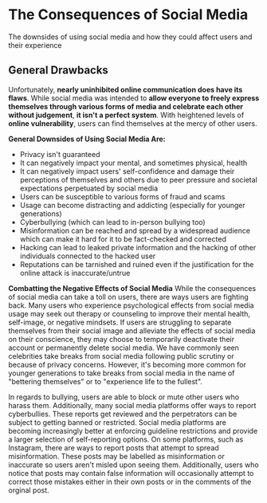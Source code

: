 # The Consequences of Social Media
The downsides of using social media and how they could affect users and their experience
## General Drawbacks
Unfortunately, **nearly uninhibited online communication does have its flaws**. While social media was intended to **allow everyone to freely express themselves through various forms of media and celebrate each other without judgement**, **it isn't a perfect system**. With heightened levels of **online vulnerability**, users can find themselves at the mercy of other users.

**General Downsides of Using Social Media Are:**
- Privacy isn't guaranteed
- It can negatively impact your mental, and sometimes physical, health
- It can negatively impact users' self-confidence and damage their perceptions of themselves and others due to peer pressure and societal expectations perpetuated by social media
- Users can be susceptible to various forms of fraud and scams
- Usage can become distracting and addicting (especially for younger generations)
- Cyberbullying (which can lead to in-person bullying too)
- Misinformation can be reached and spread by a widespread audience which can make it hard for it to be fact-checked and corrected
- Hacking can lead to leaked private information and the hacking of other individuals connected to the hacked user
- Reputations can be tarnished and ruined even if the justification for the online attack is inaccurate/untrue

**Combatting the Negative Effects of Social Media**
While the consequences of social media can take a toll on users, there are ways users are fighting back. Many users who experience psychological effects from social media usage may seek out therapy or counseling to improve their mental health, self-image, or negative mindsets. If users are struggling to separate themselves from their social image and alleviate the effects of social media on their conscience, they may choose to temporarily deactivate their account or permanently delete social media. We have commonly seen celebrities take breaks from social media following public scrutiny or because of privacy concerns. However, it's becoming more common for younger generations to take breaks from social media in the name of "bettering themselves" or to "experience life to the fullest".

In regards to bullying, users are able to block or mute other users who harass them. Additionally, many social media platforms offer ways to report cyberbullies. These reports get reviewed and the perpetrators can be subject to getting banned or restricted. Social media platforms are becoming increasingly better at enforcing guideline restrictions and provide a larger selection of self-reporting options. On some platforms, such as Instagram, there are ways to report posts that attempt to spread misinformation. These posts may be labelled as misinformation or inaccurate so users aren't misled upon seeing them. Additionally, users who notice that posts may contain false information will occasionally attempt to correct those mistakes either in their own posts or in the comments of the orginal post.
